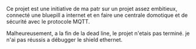 Ce projet est une initiative de ma patr sur un projet assez embitieux, connecté une bluepill a internet et en faire une centrale domotique et de sécurité avec le protocole MQTT.

Malheureusement, a la fin de la dead line, le projet n'etais pas terminé. je n'ai pas réussis a débugger le shield ethernet.
